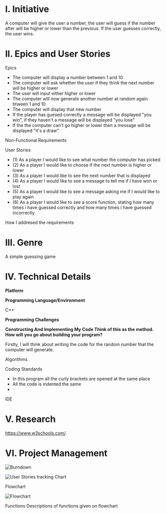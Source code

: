  # l. Initiative 
A computer will give the user a number, the user will guess if the number after will be higher or lower than the previous. If the user guesses correctly, the user wins. 



 # ll. Epics and User Stories
 
 
 Epics
 
 
- The computer will display a number between 1 and 10 
- The computer will ask whether the user if they think the next number will be higher or lower
- The user will input either higher or lower
- The computer will now generate another number at random again btween 1 and 10 
- The computer will display that new number
- If the player has guesed correctly a message will be displayed "you win", if they haven't a message will be displayed "you lose"
- If the the computer can't go higher or lower then a message will be displayed "it's a draw"


Non-Functional Requirements


User Stories


- (1) As a player I would like to see what number the computer has picked
- (2) As a player I would like to choose if the next number is higher or lower
- (3) As a player I would like to see the next number that is displayed
- (4) As a player I would like to see a message to tell me if I have won or lost 
- (5) As a player I would like to see a message asking me if I would like to play again
- (6) As a player I would like to see a score function, stating how many times i have guessed correctly and how many times i have guessed incorrectly

How I addresed the requirements


# lll. Genre
A simple guessing game

# lV. Technical Details


**Platform**


**Programming Language/Environment**


C++


**Programming Challenges**


**Constructing And Implementing My Code Think of this as the method. How will you go about building your program?**


Firstly, I will think about writing the code for the random number that the computer will generate. 


Algorithms
 

Coding Standards

- In this program all the curly brackets are opened at the same place
- All the code is indented the same 
- 


IDE 







# V. Research

https://www.w3schools.com/. 


# VI. Project Management


![Burndown](https://i.imgur.com/4EljmRf.png)



![User Stories tracking Chart](blob:https://imgur.com/a14bea9a-313b-4c23-9e50-12fe2f40caea)


Flowchart


![Flowchart]()



Functions
Descriptions of functions given on flowchart





